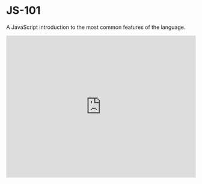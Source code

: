 # JS-101

A JavaScript introduction to the most common features of the language.

<div style="width:100%;height:0;padding-bottom:75%;position:relative;"><iframe src="https://giphy.com/embed/26his8ERHOSxKuWw8" width="100%" height="100%" style="position:absolute" frameBorder="0" class="giphy-embed" allowFullScreen></iframe></div><p><a href="https://giphy.com/gifs/box-click-ducks-26his8ERHOSxKuWw8"></a></p>
